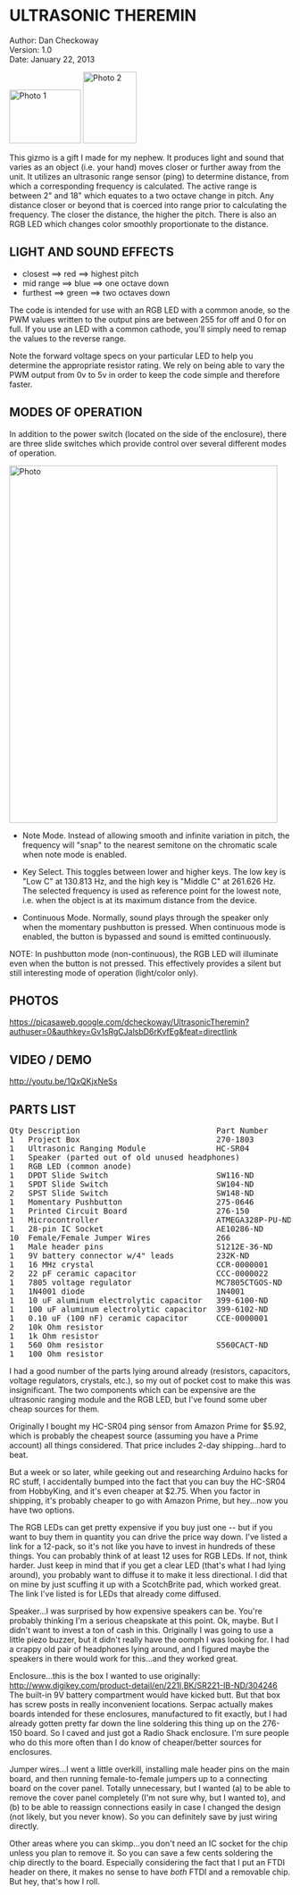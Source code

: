 # ULTRASONIC THEREMIN #

Author: Dan Checkoway  
Version: 1.0  
Date: January 22, 2013

<img alt="Photo 1" width="128" height="96" src="https://lh3.googleusercontent.com/-z__qlaC2LE4/UP5oyxflphI/AAAAAAAAFG8/UjlVUFarNF0/s128/IMG_2037.JPG"/>

<img alt="Photo 2" width="96" height="128" src="https://lh4.googleusercontent.com/-EWhWCNxlkJQ/UP5pacUwSzI/AAAAAAAAFHc/unhBAlgL7wg/s128/IMG_2039.JPG"/>

This gizmo is a gift I made for my nephew.  It produces light and sound that
varies as an object (i.e. your hand) moves closer or further away from the
unit.  It utilizes an ultrasonic range sensor (ping) to determine distance,
from which a corresponding frequency is calculated.  The active range is
between 2" and 18" which equates to a two octave change in pitch.  Any
distance closer or beyond that is coerced into range prior to calculating the
frequency.  The closer the distance, the higher the pitch.  There is also an
RGB LED which changes color smoothly proportionate to the distance.

## LIGHT AND SOUND EFFECTS ##

* closest   ==> red   ==> highest pitch
* mid range ==> blue  ==> one octave down
* furthest  ==> green ==> two octaves down

The code is intended for use with an RGB LED with a common anode, so the PWM
values written to the output pins are between 255 for off and 0 for on full.
If you use an LED with a common cathode, you'll simply need to remap the
values to the reverse range.

Note the forward voltage specs on your particular LED to help you determine
the appropriate resistor rating.  We rely on being able to vary the PWM output
from 0v to 5v in order to keep the code simple and therefore faster.

## MODES OF OPERATION ##

In addition to the power switch (located on the side of the enclosure), there
are three slide switches which provide control over several different modes of
operation.

<img alt="Photo" width="480" height="640" src="https://lh4.googleusercontent.com/-EWhWCNxlkJQ/UP5pacUwSzI/AAAAAAAAFHc/unhBAlgL7wg/s512/IMG_2039.JPG"/>

* Note Mode.  Instead of allowing smooth and infinite variation in pitch,
the frequency will "snap" to the nearest semitone on the chromatic scale when
note mode is enabled.

* Key Select.  This toggles between lower and higher keys.  The low key is
"Low C" at 130.813 Hz, and the high key is "Middle C" at 261.626 Hz.  The
selected frequency is used as reference point for the lowest note, i.e. when
the object is at its maximum distance from the device.

* Continuous Mode.  Normally, sound plays through the speaker only when
the momentary pushbutton is pressed.  When continuous mode is enabled, the
button is bypassed and sound is emitted continuously.

NOTE: In pushbutton mode (non-continuous), the RGB LED will illuminate even
when the button is not pressed.  This effectively provides a silent but still
interesting mode of operation (light/color only).

## PHOTOS ##

https://picasaweb.google.com/dcheckoway/UltrasonicTheremin?authuser=0&authkey=Gv1sRgCJalsbD6rKvfEg&feat=directlink

## VIDEO / DEMO ##

http://youtu.be/1QxQKjxNeSs

## PARTS LIST ##

<pre>
Qty	Description								Part Number			Link
1	Project Box								270-1803			http://www.radioshack.com/product/index.jsp?productId=2062281
1	Ultrasonic Ranging Module				HC-SR04				http://www.hobbyking.com/hobbyking/store/__31136__Ultrasonic_Module_HC_SR04_Arduino.html
1	Speaker (parted out of old unused headphones)
1	RGB LED (common anode)										http://www.amazon.com/microtivity-IL612-Diffused-Controllable-Common/dp/B006S21SQO
1	DPDT Slide Switch						SW116-ND			http://www.digikey.com/product-detail/en/GF-126-3011/SW116-ND
1	SPDT Slide Switch						SW104-ND			http://www.digikey.com/product-detail/en/GF-624-6014/SW104-ND
2	SPST Slide Switch						SW148-ND			http://www.digikey.com/product-detail/en/GF-1123-0009/SW148-ND
1	Momentary Pushbutton					275-0646			http://www.radioshack.com/product/index.jsp?productId=2062510
1	Printed Circuit Board					276-150				http://www.radioshack.com/product/index.jsp?productId=2102845
1	Microcontroller							ATMEGA328P-PU-ND	http://www.digikey.com/product-detail/en/ATMEGA328P-PU/ATMEGA328P-PU-ND/1914589
1	28-pin IC Socket						AE10286-ND			http://www.digikey.com/product-detail/en/61303211821/AE10286-ND
10	Female/Female Jumper Wires				266					https://www.adafruit.com/products/266
1	Male header pins						S1212E-36-ND		http://www.digikey.com/product-detail/en/61303211821/S1212E-36-ND
1	9V battery connector w/4" leads			232K-ND				http://www.digikey.com/product-detail/en/61303211821/232K-ND
1	16 MHz crystal							CCR-0000001 		http://www.oddwires.com/16-000-mhz-16-mhz-crystal-hc-49-s-low-profile/
2	22 pF ceramic capacitor					CCC-0000022 		http://www.oddwires.com/22pf-50v-ceramic-disc-capacitor/
1	7805 voltage regulator					MC7805CTGOS-ND		http://www.digikey.com/product-detail/en/61303211821/MC7805CTGOS-ND
1	1N4001 diode							1N4001				http://www.oddwires.com/1n4001/
1	10 uF aluminum electrolytic capacitor	399-6100-ND			http://www.digikey.com/product-detail/en/61303211821/399-6100-ND
1	100 uF aluminum electrolytic capacitor	399-6102-ND			http://www.digikey.com/product-detail/en/61303211821/399-6102-ND
1	0.10 uF (100 nF) ceramic capacitor		CCE-0000001			http://www.oddwires.com/0-1uf-50v-ceramic-disc-capacitor/
2	10k Ohm resistor											http://www.oddwires.com/1-4w-0-25w-1-metal-film-resistor-10k-ohm-25-pack/
1	1k Ohm resistor												http://www.oddwires.com/1k-ohm-0-25w-metal-film-resistor-25-pack/
1	560 Ohm resistor						S560CACT-ND			http://www.digikey.com/product-detail/en/61303211821/S560CACT-ND
1	100 Ohm resistor											http://www.oddwires.com/100-ohm-1-4w-0-25w-1-metal-film-resistor-25-pack/
</pre>

I had a good number of the parts lying around already (resistors, capacitors,
voltage regulators, crystals, etc.), so my out of pocket cost to make this
was insignificant.  The two components which can be expensive are the
ultrasonic ranging module and the RGB LED, but I've found some uber cheap
sources for them.

Originally I bought my HC-SR04 ping sensor from Amazon Prime for $5.92, which
is probably the cheapest source (assuming you have a Prime account) all things
considered.  That price includes 2-day shipping...hard to beat.

But a week or so later, while geeking out and researching Arduino hacks for RC
stuff, I accidentally bumped into the fact that you can buy the HC-SR04 from
HobbyKing, and it's even cheaper at $2.75.  When you factor in shipping, it's
probably cheaper to go with Amazon Prime, but hey...now you have two options.

The RGB LEDs can get pretty expensive if you buy just one -- but if you want
to buy them in quantity you can drive the price way down.  I've listed a link
for a 12-pack, so it's not like you have to invest in hundreds of these
things.  You can probably think of at least 12 uses for RGB LEDs.  If not,
think harder.  Just keep in mind that if you get a clear LED (that's what I
had lying around), you probably want to diffuse it to make it less directional.
I did that on mine by just scuffing it up with a ScotchBrite pad, which worked
great.  The link I've listed is for LEDs that already come diffused.

Speaker...I was surprised by how expensive speakers can be.  You're probably
thinking I'm a serious cheapskate at this point.  Ok, maybe.  But I didn't
want to invest a ton of cash in this.  Originally I was going to use a little
piezo buzzer, but it didn't really have the oomph I was looking for.  I had a
crappy old pair of headphones lying around, and I figured maybe the speakers
in there would work for this...and they worked great.

Enclosure...this is the box I wanted to use originally:
http://www.digikey.com/product-detail/en/221I,BK/SR221-IB-ND/304246
The built-in 9V battery compartment would have kicked butt.  But that box has
screw posts in really inconvenient locations.  Serpac actually makes boards
intended for these enclosures, manufactured to fit exactly, but I had already
gotten pretty far down the line soldering this thing up on the 276-150 board.
So I caved and just got a Radio Shack enclosure.  I'm sure people who do this
more often than I do know of cheaper/better sources for enclosures.

Jumper wires...I went a little overkill, installing male header pins on the
main board, and then running female-to-female jumpers up to a connecting
board on the cover panel.  Totally unnecessary, but I wanted (a) to be able
to remove the cover panel completely (I'm not sure why, but I wanted to), and
(b) to be able to reassign connections easily in case I changed the design
(not likely, but you never know).  So you can definitely save by just wiring
directly.

Other areas where you can skimp...you don't need an IC socket for the chip
unless you plan to remove it.  So you can save a few cents soldering the chip
directly to the board.  Especially considering the fact that I put an FTDI
header on there, it makes no sense to have *both* FTDI and a removable chip.
But hey, that's how I roll.
